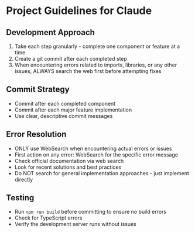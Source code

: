 # Project Guidelines for Claude

## Development Approach
1. Take each step granularly - complete one component or feature at a time
2. Create a git commit after each completed step
3. When encountering errors related to imports, libraries, or any other issues, ALWAYS search the web first before attempting fixes

## Commit Strategy
- Commit after each completed component
- Commit after each major feature implementation
- Use clear, descriptive commit messages

## Error Resolution
- ONLY use WebSearch when encountering actual errors or issues
- First action on any error: WebSearch for the specific error message
- Check official documentation via web search
- Look for recent solutions and best practices
- Do NOT search for general implementation approaches - just implement directly

## Testing
- Run `npm run build` before committing to ensure no build errors
- Check for TypeScript errors
- Verify the development server runs without issues